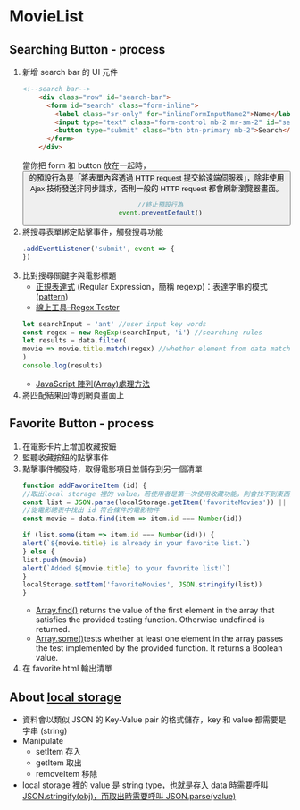 # MovieList
## Searching Button - process
1. 新增 search bar 的 UI 元件
    ```html
    <!--search bar-->
        <div class="row" id="search-bar">
          <form id="search" class="form-inline">
            <label class="sr-only" for="inlineFormInputName2">Name</label>
            <input type="text" class="form-control mb-2 mr-sm-2" id="search-input" placeholder="search name ...">
            <button type="submit" class="btn btn-primary mb-2">Search</button>
          </form>
        </div>
    ```
    當你把 form 和 button 放在一起時，<button> 的預設行為是「將表單內容透過 HTTP request 提交給遠端伺服器」，除非使用 Ajax 技術發送非同步請求，否則一般的 HTTP request 都會刷新瀏覽器畫面。
    ```javascript
      //終止預設行為
      event.preventDefault()
    ```
2. 將搜尋表單綁定點擊事件，觸發搜尋功能
    ```javascript
    .addEventListener('submit', event => {
    })
    ```
3. 比對搜尋關鍵字與電影標題
    - [正規表達式](https://developer.mozilla.org/en-US/docs/Web/JavaScript/Guide/Regular_Expressions) (Regular Expression，簡稱 regexp)：表達字串的模式([pattern](https://developer.mozilla.org/en-US/docs/Web/JavaScript/Reference/Global_Objects/RegExp))
    - [線上工具–Regex Tester](https://www.regexpal.com)
    ```javascript
    let searchInput = 'ant' //user input key words
    const regex = new RegExp(searchInput, 'i') //searching rules
    let results = data.filter(
    movie => movie.title.match(regex) //whether element from data match the key words
    )
    console.log(results)
    ```
    - [JavaScript 陣列(Array)處理方法](https://wcc723.github.io/javascript/2017/06/29/es6-native-array/)
4. 將匹配結果回傳到網頁畫面上

## Favorite Button - process
1. 在電影卡片上增加收藏按鈕
2. 監聽收藏按鈕的點擊事件
3. 點擊事件觸發時，取得電影項目並儲存到另一個清單
    ```javascript
    function addFavoriteItem (id) {
    //取出local storage 裡的 value，若使用者是第一次使用收藏功能，則會找不到東西，所以需要建立一個空 Array。
    const list = JSON.parse(localStorage.getItem('favoriteMovies')) || []
    //從電影總表中找出 id 符合條件的電影物件
    const movie = data.find(item => item.id === Number(id))
    
    if (list.some(item => item.id === Number(id))) {
    alert(`${movie.title} is already in your favorite list.`)
    } else {
    list.push(movie)
    alert(`Added ${movie.title} to your favorite list!`)
    }
    localStorage.setItem('favoriteMovies', JSON.stringify(list))
    }
    ```
    - [Array.find()](https://developer.mozilla.org/en-US/docs/Web/JavaScript/Reference/Global_Objects/Array/find) returns the value of the first element in the array that satisfies the provided testing function. Otherwise undefined is returned.
    - [Array.some()](https://developer.mozilla.org/zh-TW/docs/Web/JavaScript/Reference/Global_Objects/Array/some)tests whether at least one element in the array passes the test implemented by the provided function. It returns a Boolean value.
4. 在 favorite.html 輸出清單

## About [local storage](https://www.w3schools.com/htmL/html5_webstorage.asp)
- 資料會以類似 JSON 的 Key-Value pair 的格式儲存，key 和 value 都需要是字串 (string)
- Manipulate
    - setItem 存入
    - getItem 取出
    - removeItem 移除
- local storage 裡的 value 是 string type，也就是存入 data 時需要呼叫 [JSON.stringify(obj)，而取出時需要呼叫 JSON.parse(value)](https://cythilya.github.io/2015/05/09/javascript-json-parse-stringify/)
